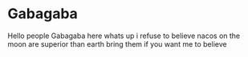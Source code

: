 # Gabagaba
Hello people Gabagaba here whats up
i refuse to believe nacos on the moon are superior than earth
bring them if you want me to believe
